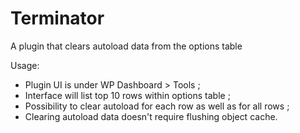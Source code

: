 # Terminator
A plugin that clears autoload data from the options table

Usage:
- Plugin UI is under WP Dashboard > Tools ;
- Interface will list top 10 rows within options table ;
- Possibility to clear autoload for each row as well as for all rows ;
- Clearing autoload data doesn't require flushing object cache.
